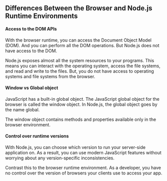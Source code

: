 ## Differences Between the Browser and Node.js Runtime Environments

#### Access to the DOM APIs

With the browser runtime, you can access the Document Object Model (DOM). And you can perform all the DOM operations. But Node.js does not have access to the DOM.

Node.js exposes almost all the system resources to your programs. This means you can interact with the operating system, access the file systems, and read and write to the files. But, you do not have access to operating systems and file systems from the browser.

#### Window vs Global object

JavaScript has a built-in global object. The JavaScript global object for the browser is called the window object. In Node.js, the global object goes by the name global.

The window object contains methods and properties available only in the browser environment.

#### Control over runtime versions

With Node.js, you can choose which version to run your server-side application on. As a result, you can use modern JavaScript features without worrying about any version-specific inconsistencies.

Contrast this to the browser runtime environment. As a developer, you have no control over the version of browsers your clients use to access your app.
